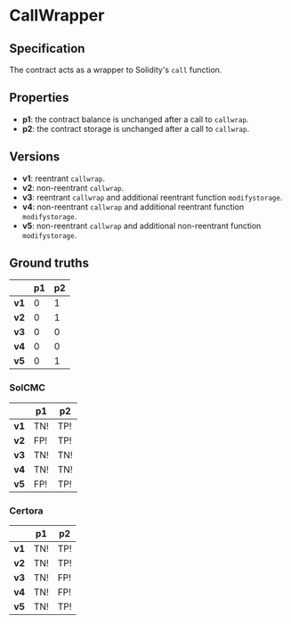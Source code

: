 # CallWrapper
## Specification
The contract acts as a wrapper to Solidity's `call` function.

## Properties
- **p1**: the contract balance is unchanged after a call to  `callwrap`.
- **p2**: the contract storage is unchanged after a call to `callwrap`.

## Versions
- **v1**: reentrant `callwrap`.
- **v2**: non-reentrant `callwrap`.
- **v3**: reentrant `callwrap` and additional reentrant function `modifystorage`.
- **v4**: non-reentrant `callwrap` and additional reentrant function `modifystorage`.
- **v5**: non-reentrant `callwrap` and additional non-reentrant function `modifystorage`.

## Ground truths
|        | p1  | p2  |
|--------|-----|-----|
| **v1** | 0   | 1   |
| **v2** | 0   | 1   |
| **v3** | 0   | 0   |
| **v4** | 0   | 0   |
| **v5** | 0   | 1   |

### SolCMC
|        | p1  | p2  |
|--------|-----|-----|
| **v1** | TN! | TP! |
| **v2** | FP! | TP! |
| **v3** | TN! | TN! |
| **v4** | TN! | TN! |
| **v5** | FP! | TP! |

### Certora
|        | p1  | p2  |
|--------|-----|-----|
| **v1** | TN! | TP! |
| **v2** | TN! | TP! |
| **v3** | TN! | FP! |
| **v4** | TN! | FP! |
| **v5** | TN! | TP! |